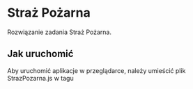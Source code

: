# Straż Pożarna

Rozwiązanie zadania Straż Pożarna.

## Jak uruchomić

Aby uruchomić aplikacje w przeglądarce, należy umieścić plik StrazPozarna.js w tagu <script> <\script> w pustym pliku html.

index.html :
```html
<html>
<head>

</head>
<body>
  <script src="StrazPozarna.js"></script>
</body>
</html>

```
Następnie otworzyć plik w przeglądarce internetowej i wybrać plik z rozszerzeniem .json . Wygenerowany zostanie graf połączeń miast zapisanych w pliku .json oraz legenda oznaczeń na grafie.

###Wykorzystane technologie

* JavaScript
* Biblioteka Vis.js (http://visjs.org/)
